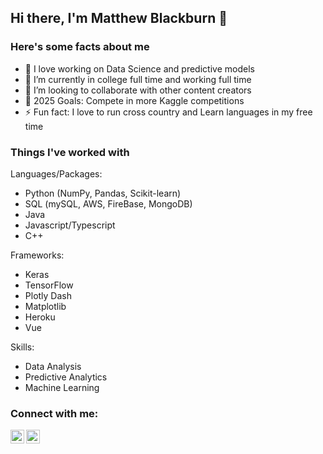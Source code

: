## Hi there, I'm Matthew Blackburn 👋

### Here's some facts about me

- 🔭 I love working on Data Science and predictive models
- 🌱 I’m currently in college full time and working full time
- 👯 I’m looking to collaborate with other content creators
- 🥅 2025 Goals: Compete in more Kaggle competitions
- ⚡ Fun fact: I love to run cross country and Learn languages in my free time

### Things I've worked with
Languages/Packages:
- Python (NumPy, Pandas, Scikit-learn)
- SQL (mySQL, AWS, FireBase, MongoDB)
- Java
- Javascript/Typescript
- C++

Frameworks:
- Keras
- TensorFlow
- Plotly Dash
- Matplotlib
- Heroku
- Vue

Skills: 
- Data Analysis 
- Predictive Analytics
- Machine Learning
### Connect with me:

[<img align="left" alt="matthewblackbu | LinkedIn" width="22px" src="[https://imgur.com/a/MdslqYz](https://i.imgur.com/uIplDZh.png)" />][linkedin]
[<img align="left" alt="matthewblackbu | LinkedIn" width="22px" src="https://cdn.jsdelivr.net/npm/simple-icons@3.13.0/icons/gmail.svg" />][mail]

[linkedin]: https://www.linkedin.com/in/matthew-blackburn-b89a2520a/
[mail]: mailto:matthewblackbu@gmail.com
